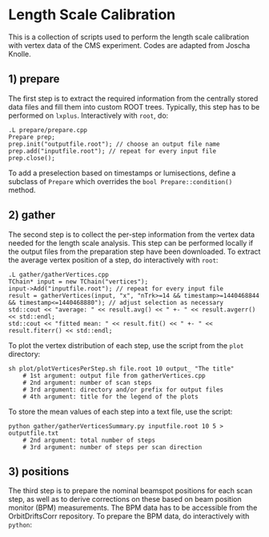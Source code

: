 # Length Scale Calibration

This is a collection of scripts used to perform the length scale calibration with vertex data of the CMS experiment. Codes are adapted from Joscha Knolle.

## 1) prepare

The first step is to extract the required information from the centrally stored data files and fill them into custom ROOT trees.
Typically, this step has to be performed on `lxplus`.
Interactively with `root`, do:

	.L prepare/prepare.cpp
	Prepare prep;
	prep.init("outputfile.root"); // choose an output file name
	prep.add("inputfile.root"); // repeat for every input file
	prep.close();

To add a preselection based on timestamps or lumisections, define a subclass of `Prepare` which overrides the `bool Prepare::condition()` method.

## 2) gather

The second step is to collect the per-step information from the vertex data needed for the length scale analysis.
This step can be performed locally if the output files from the preparation step have been downloaded.
To extract the average vertex position of a step, do interactively with `root`:

	.L gather/gatherVertices.cpp
	TChain* input = new TChain("vertices");
	input->Add("inputfile.root"); // repeat for every input file
	result = gatherVertices(input, "x", "nTrk>=14 && timestamp>=1440468844 && timestamp<=1440468880"); // adjust selection as necessary
	std::cout << "average: " << result.avg() << " +- " << result.avgerr() << std::endl;
	std::cout << "fitted mean: " << result.fit() << " +- " << result.fiterr() << std::endl;

To plot the vertex distribution of each step, use the script from the `plot` directory:

	sh plot/plotVerticesPerStep.sh file.root 10 output_ "The title"
		# 1st argument: output file from gatherVertices.cpp
		# 2nd argument: number of scan steps
		# 3rd argument: directory and/or prefix for output files
		# 4th argument: title for the legend of the plots

To store the mean values of each step into a text file, use the script:

    python gather/gatherVerticesSummary.py inputfile.root 10 5 > outputfile.txt
        # 2nd argument: total number of steps
        # 3rd argument: number of steps per scan direction

## 3) positions

The third step is to prepare the nominal beamspot positions for each scan step, as well as to derive corrections on these based on beam position monitor (BPM) measurements.
The BPM data has to be accessible from the OrbitDriftsCorr repository.
To prepare the BPM data, do interactively with `python`: